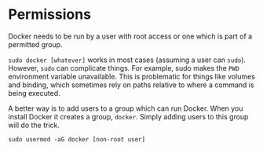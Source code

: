 Permissions
===========

Docker needs to be run by a user with root access or one which is part of a permitted group.

`sudo docker [whatever]` works in most cases (assuming a user can `sudo`). However, `sudo` can complicate things. For example, sudo makes the `PWD` environment variable unavailable. This is problematic for things like volumes and binding, which sometimes rely on paths relative to where a command is being executed.

A better way is to add users to a group which can run Docker. When you install Docker it creates a group, `docker`. Simply adding users to this group will do the trick.

`sudo usermod -aG docker [non-root user]`
